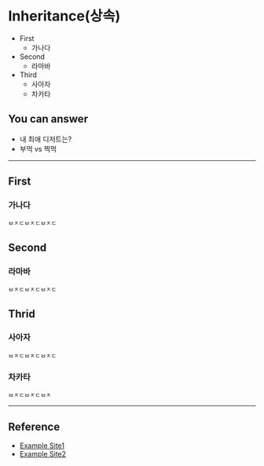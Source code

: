 # Inheritance(상속)
<!--Table of Contents-->
- First
    - 가나다
- Second
    - 라마바
- Third
    - 사아자
    - 차카타

<!-- 어떤 질문을 대답할 수 있어야 하는지-->
## You can answer
- 내 최애 디저트는?
- 부먹 vs 찍먹

<!--Contents-->

---
## First
### 가나다
    ㅂㅈㄷㅂㅈㄷㅂㅈㄷ

## Second
### 라마바
    ㅂㅈㄷㅂㅈㄷㅂㅈㄷ

## Thrid
### 사아자
    ㅂㅈㄷㅂㅈㄷㅂㅈㄷ
### 차카타
    ㅂㅈㄷㅂㅈㄷㅂㅈ

---
## Reference
- [Example Site1](www.google.com)
- [Example Site2](www.google.com)
